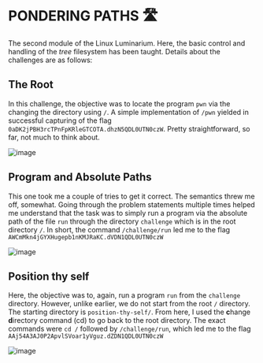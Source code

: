 # PONDERING PATHS 🛣️
The second module of the Linux Luminarium. Here, the basic control and handling of the *tree* filesystem has been taught. Details about the challenges are as follows:
## The Root
In this challenge, the objective was to locate the program `pwn` via the changing the directory using `/`. A simple implementation of ```/pwn``` yielded in successful capturing of the flag
`0aDK2jPBH3rcTPnFpKRleGTCOTA.dhzN5QDL0UTN0czW`. Pretty straightforward, so far, not much to think about.

![image](https://github.com/user-attachments/assets/798530c3-5f1d-44cb-a7c4-4c61d2dbce8b)

## Program and Absolute Paths
This one took me a couple of tries to get it correct. The semantics threw me off, somewhat. Going through the problem statements multiple times helped me understand that the task was to simply run a program via the 
absolute path of the file `run` through the directory `challenge` which is in the root directory `/`. In short, the command ```/challenge/run``` led me to the flag `AWCmMkn4jGYXHugepb1nKMJRaKC.dVDN1QDL0UTN0czW`

![image](https://github.com/user-attachments/assets/0f1639e1-2e17-4cce-abd0-becdffa6c778)

## Position thy self
Here, the objective was to, again, run a program `run` from the `challenge` directory. However, unlike earlier, we do not start from the root `/` directory. The starting directory is `position-thy-self/`. From here, I used the **c**hange **d**irectory command (cd) to go back to the root directory. The exact commands were ```cd /``` followed by ```/challenge/run```, which led me to the flag `AAj54A3AJ0P2ApvlSVoar1yVguz.dZDN1QDL0UTN0czW`

![image](https://github.com/user-attachments/assets/f051b0ad-d83c-48da-9f97-8deecb397378)
